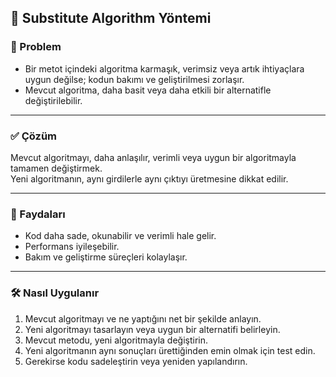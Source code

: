 ## 🔁 Substitute Algorithm Yöntemi

### 🐞 Problem

- Bir metot içindeki algoritma karmaşık, verimsiz veya artık ihtiyaçlara uygun değilse; kodun bakımı ve geliştirilmesi zorlaşır.
- Mevcut algoritma, daha basit veya daha etkili bir alternatifle değiştirilebilir.

---

### ✅ Çözüm

Mevcut algoritmayı, daha anlaşılır, verimli veya uygun bir algoritmayla tamamen değiştirmek.  
Yeni algoritmanın, aynı girdilerle aynı çıktıyı üretmesine dikkat edilir.

---

### 🌱 Faydaları

- Kod daha sade, okunabilir ve verimli hale gelir.
- Performans iyileşebilir.
- Bakım ve geliştirme süreçleri kolaylaşır.

---

### 🛠️ Nasıl Uygulanır

1. Mevcut algoritmayı ve ne yaptığını net bir şekilde anlayın.
2. Yeni algoritmayı tasarlayın veya uygun bir alternatifi belirleyin.
3. Mevcut metodu, yeni algoritmayla değiştirin.
4. Yeni algoritmanın aynı sonuçları ürettiğinden emin olmak için test edin.
5. Gerekirse kodu sadeleştirin veya yeniden yapılandırın.
